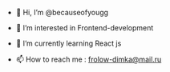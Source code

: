 - 👋 Hi, I’m @becauseofyougg
- 👀 I’m interested in Frontend-development
- 🌱 I’m currently learning React js

- 📫 How to reach me : frolow-dimka@mail.ru

<!---
becauseofyougg/becauseofyougg is a ✨ special ✨ repository because its `README.md` (this file) appears on your GitHub profile.
You can click the Preview link to take a look at your changes.
--->
